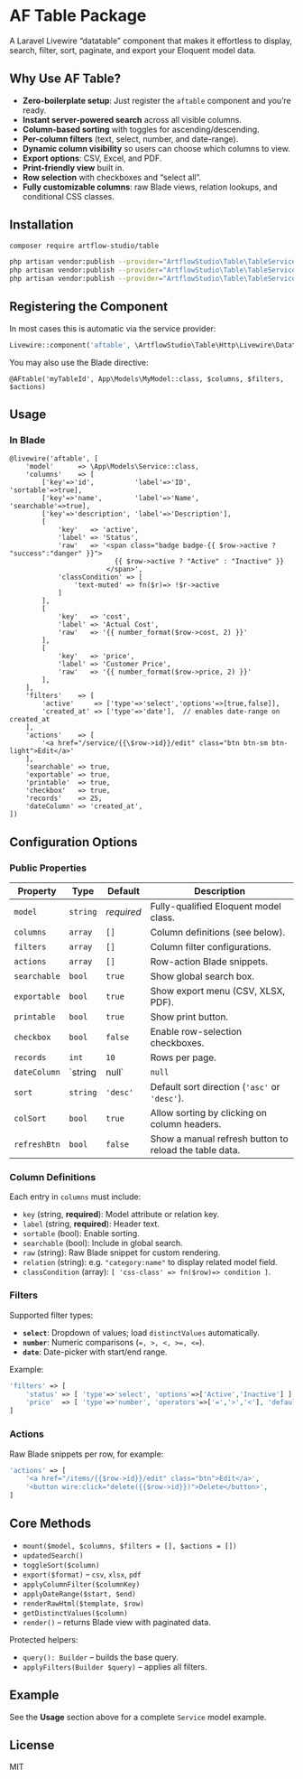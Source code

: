 # AF Table Package

A Laravel Livewire “datatable” component that makes it effortless to display, search, filter, sort, paginate, and export your Eloquent model data.

## Why Use AF Table?

- **Zero-boilerplate setup**: Just register the `aftable` component and you’re ready.
- **Instant server-powered search** across all visible columns.
- **Column-based sorting** with toggles for ascending/descending.
- **Per-column filters** (text, select, number, and date-range).
- **Dynamic column visibility** so users can choose which columns to view.
- **Export options**: CSV, Excel, and PDF.
- **Print-friendly view** built in.
- **Row selection** with checkboxes and “select all”.
- **Fully customizable columns**: raw Blade views, relation lookups, and conditional CSS classes.

## Installation

```bash
composer require artflow-studio/table

php artisan vendor:publish --provider="ArtflowStudio\Table\TableServiceProvider" --tag="config"
php artisan vendor:publish --provider="ArtflowStudio\Table\TableServiceProvider" --tag="views"
php artisan vendor:publish --provider="ArtflowStudio\Table\TableServiceProvider" --tag="assets"
```

## Registering the Component

In most cases this is automatic via the service provider:

```php
Livewire::component('aftable', \ArtflowStudio\Table\Http\Livewire\Datatable::class);
```

You may also use the Blade directive:

```blade
@AFtable('myTableId', App\Models\MyModel::class, $columns, $filters, $actions)
```

## Usage

### In Blade

```blade
@livewire('aftable', [
    'model'      => \App\Models\Service::class,
    'columns'    => [
        ['key'=>'id',          'label'=>'ID',           'sortable'=>true],
        ['key'=>'name',        'label'=>'Name',         'searchable'=>true],
        ['key'=>'description', 'label'=>'Description'],
        [
            'key'   => 'active',
            'label' => 'Status',
            'raw'   => '<span class="badge badge-{{ $row->active ? "success":"danger" }}">
                          {{ $row->active ? "Active" : "Inactive" }}
                        </span>',
            'classCondition' => [
                'text-muted' => fn($r)=> !$r->active
            ]
        ],
        [
            'key'   => 'cost',
            'label' => 'Actual Cost',
            'raw'   => '{{ number_format($row->cost, 2) }}'
        ],
        [
            'key'   => 'price',
            'label' => 'Customer Price',
            'raw'   => '{{ number_format($row->price, 2) }}'
        ],
    ],
    'filters'    => [
        'active'     => ['type'=>'select','options'=>[true,false]],
        'created_at' => ['type'=>'date'],  // enables date-range on created_at
    ],
    'actions'    => [
        '<a href="/service/{{\$row->id}}/edit" class="btn btn-sm btn-light">Edit</a>'
    ],
    'searchable' => true,
    'exportable' => true,
    'printable'  => true,
    'checkbox'   => true,
    'records'    => 25,
    'dateColumn' => 'created_at',
])
```

## Configuration Options

### Public Properties

| Property         | Type           | Default     | Description                                      |
|------------------|----------------|-------------|--------------------------------------------------|
| `model`          | `string`       | _required_  | Fully-qualified Eloquent model class.            |
| `columns`        | `array`        | `[]`        | Column definitions (see below).                  |
| `filters`        | `array`        | `[]`        | Column filter configurations.                    |
| `actions`        | `array`        | `[]`        | Row-action Blade snippets.                       |
| `searchable`     | `bool`         | `true`      | Show global search box.                          |
| `exportable`     | `bool`         | `true`      | Show export menu (CSV, XLSX, PDF).               |
| `printable`      | `bool`         | `true`      | Show print button.                               |
| `checkbox`       | `bool`         | `false`     | Enable row-selection checkboxes.                 |
| `records`        | `int`          | `10`        | Rows per page.                                   |
| `dateColumn`     | `string|null`  | `null`      | Enables date-range filter on this column.        |
| `sort`           | `string`       | `'desc'`    | Default sort direction (`'asc'` or `'desc'`).    |
| `colSort`        | `bool`         | `true`      | Allow sorting by clicking on column headers.     |
| `refreshBtn` | `bool`   | `false`    | Show a manual refresh button to reload the table data.      |


### Column Definitions

Each entry in `columns` must include:

- `key` (string, **required**): Model attribute or relation key.
- `label` (string, **required**): Header text.
- `sortable` (bool): Enable sorting.
- `searchable` (bool): Include in global search.
- `raw` (string): Raw Blade snippet for custom rendering.
- `relation` (string): e.g. `"category:name"` to display related model field.
- `classCondition` (array): `[ 'css-class' => fn($row)=> condition ]`.

### Filters

Supported filter types:

- **`select`**: Dropdown of values; load `distinctValues` automatically.
- **`number`**: Numeric comparisons (`=, >, <, >=, <=`).
- **`date`**: Date-picker with start/end range.

Example:

```php
'filters' => [
    'status' => [ 'type'=>'select', 'options'=>['Active','Inactive'] ],
    'price'  => [ 'type'=>'number', 'operators'=>['=','>','<'], 'default'=>'=' ],
]
```

### Actions

Raw Blade snippets per row, for example:

```php
'actions' => [
    '<a href="/items/{{$row->id}}/edit" class="btn">Edit</a>',
    '<button wire:click="delete({{$row->id}})">Delete</button>',
]
```

## Core Methods

- `mount($model, $columns, $filters = [], $actions = [])`
- `updatedSearch()`
- `toggleSort($column)`
- `export($format)` – `csv`, `xlsx`, `pdf`
- `applyColumnFilter($columnKey)`
- `applyDateRange($start, $end)`
- `renderRawHtml($template, $row)`
- `getDistinctValues($column)`
- `render()` – returns Blade view with paginated data.

Protected helpers:

- `query(): Builder` – builds the base query.
- `applyFilters(Builder $query)` – applies all filters.

## Example

See the **Usage** section above for a complete `Service` model example.

## License

MIT
